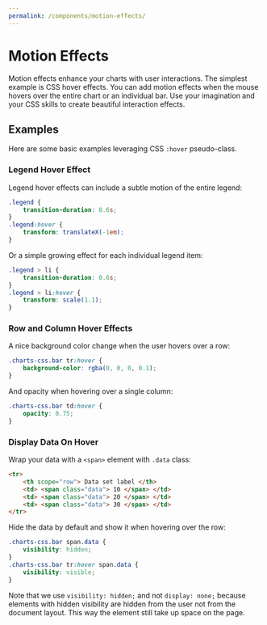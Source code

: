 ```yaml
---
permalink: /components/motion-effects/
---
```


# Motion Effects

Motion effects enhance your charts with user interactions. The simplest example is CSS hover effects. You can add motion effects when the mouse hovers over the entire chart or an individual bar. Use your imagination and your CSS skills to create beautiful interaction effects.

## Examples

Here are some basic examples leveraging CSS `:hover` pseudo-class.

### Legend Hover Effect

Legend hover effects can include a subtle motion of the entire legend:

```css
.legend {
    transition-duration: 0.6s;
}
.legend:hover {
    transform: translateX(-1em);
}
```

Or a simple growing effect for each individual legend item:

```css
.legend > li {
    transition-duration: 0.6s;
}
.legend > li:hover {
    transform: scale(1.1);
}
```

### Row and Column Hover Effects

A nice background color change when the user hovers over a row:

```css
.charts-css.bar tr:hover {
    background-color: rgba(0, 0, 0, 0.1);
}
```

And opacity when hovering over a single column:

```css
.charts-css.bar td:hover {
    opacity: 0.75;
}
```

### Display Data On Hover

Wrap your data with a `<span>` element with `.data` class:

```html
<tr>
    <th scope="row"> Data set label </th>
    <td> <span class="data"> 10 </span> </td>
    <td> <span class="data"> 20 </span> </td>
    <td> <span class="data"> 30 </span> </td>
</tr>
```

Hide the data by default and show it when hovering over the row:

```css
.charts-css.bar span.data {
    visibility: hidden;
}
.charts-css.bar tr:hover span.data {
    visibility: visible;
}
```

Note that we use `visibility: hidden;` and not `display: none;` because elements with hidden visibility are hidden from the user not from the document layout. This way the element still take up space on the page.
